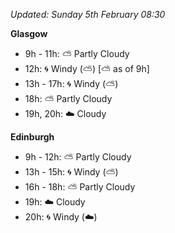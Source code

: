 *Updated: Sunday 5th February 08:30*

**Glasgow**

* 9h - 11h: :partly_sunny: Partly Cloudy
* 12h: :cyclone: Windy (:partly_sunny:) [:partly_sunny: as of 9h]
* 13h - 17h: :cyclone: Windy (:partly_sunny:)
* 18h: :partly_sunny: Partly Cloudy
* 19h, 20h: :cloud: Cloudy

**Edinburgh**

* 9h - 12h: :partly_sunny: Partly Cloudy
* 13h - 15h: :cyclone: Windy (:partly_sunny:)
* 16h - 18h: :partly_sunny: Partly Cloudy
* 19h: :cloud: Cloudy
* 20h: :cyclone: Windy (:cloud:)
